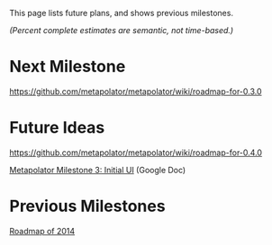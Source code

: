 This page lists future plans, and shows previous milestones. 

_(Percent complete estimates are semantic, not time-based.)_

# Next Milestone

https://github.com/metapolator/metapolator/wiki/roadmap-for-0.3.0

# Future Ideas

https://github.com/metapolator/metapolator/wiki/roadmap-for-0.4.0

[Metapolator Milestone 3: Initial UI](https://docs.google.com/document/d/1VJb19SPiW9N_hrC_xzNe9rGzRSJ2lwNgrG2U7BnuBgw/edit) (Google Doc)

# Previous Milestones

[Roadmap of 2014](roadmap-2014)